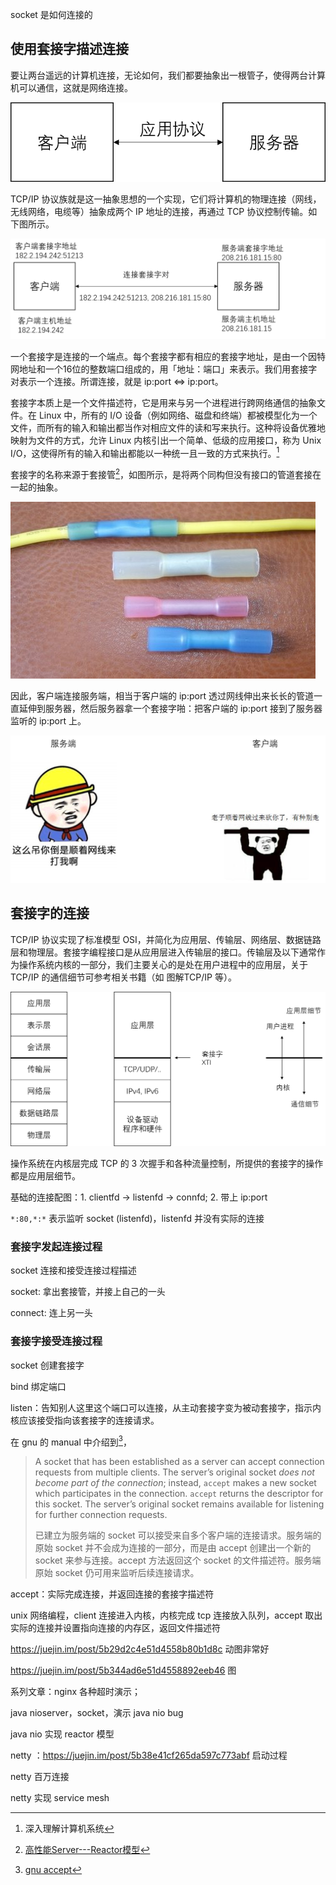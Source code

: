 socket 是如何连接的

## 使用套接字描述连接

要让两台遥远的计算机连接，无论如何，我们都要抽象出一根管子，使得两台计算机可以通信，这就是网络连接。

![网络连接[^2]](images/net/client-and-server.png)

TCP/IP 协议族就是这一抽象思想的一个实现，它们将计算机的物理连接（网线，无线网络，电缆等）抽象成两个 IP 地址的连接，再通过 TCP 协议控制传输。如下图所示。

![TCP/IP 连接[^1]](images/net/client-socket-server.png)

一个套接字是连接的一个端点。每个套接字都有相应的套接字地址，是由一个因特网地址和一个16位的整数端口组成的，用「地址：端口」来表示。我们用套接字对表示一个连接。所谓连接，就是 ip:port <=> ip:port。

套接字本质上是一个文件描述符，它是用来与另一个进程进行跨网络通信的抽象文件。在 Linux 中，所有的 I/O 设备（例如网络、磁盘和终端）都被模型化为一个文件，而所有的输入和输出都当作对相应文件的读和写来执行。这种将设备优雅地映射为文件的方式，允许 Linux 内核引出一个简单、低级的应用接口，称为 Unix I/O，这使得所有的输入和输出都能以一种统一且一致的方式来执行。[^1]

套接字的名称来源于套接管[^3]，如图所示，是将两个同构但没有接口的管道套接在一起的抽象。

![套接管](images/net/socket-analog.jpg)

因此，客户端连接服务端，相当于客户端的 ip:port 透过网线伸出来长长的管道一直延伸到服务器，然后服务器拿一个套接字啪：把客户端的 ip:port 接到了服务器监听的 ip:port 上。

![连接](images/net/xmoji-client-connect-server.png)

## 套接字的连接

TCP/IP 协议实现了标准模型 OSI，并简化为应用层、传输层、网络层、数据链路层和物理层。套接字编程接口是从应用层进入传输层的接口。传输层及以下通常作为操作系统内核的一部分，我们主要关心的是处在用户进程中的应用层，关于 TCP/IP 的通信细节可参考相关书籍（如 图解TCP/IP 等）。

![OSI, TCP/IP[^2]](images/net/OSI-TCP_IP.png)

操作系统在内核层完成 TCP 的 3 次握手和各种流量控制，所提供的套接字的操作都是应用层细节。

基础的连接配图：1. clientfd -> listenfd -> connfd; 2. 带上 ip:port

`*:80,*:*` 表示监听 socket (listenfd)，listenfd 并没有实际的连接

### 套接字发起连接过程

socket 连接和接受连接过程描述

socket: 拿出套接管，并接上自己的一头

connect: 连上另一头

### 套接字接受连接过程

socket 创建套接字

bind 绑定端口

listen：告知别人这里这个端口可以连接，从主动套接字变为被动套接字，指示内核应该接受指向该套接字的连接请求。

在 gnu 的 manual 中介绍到[^4]，

> A socket that has been established as a server can accept connection requests from multiple clients. The server’s original socket *does not become part of the connection*; instead, `accept` makes a new socket which participates in the connection. `accept` returns the descriptor for this socket. The server’s original socket remains available for listening for further connection requests.
>
> 已建立为服务端的 socket 可以接受来自多个客户端的连接请求。服务端的原始 socket 并不会成为连接的一部分，而是由 accept 创建出一个新的 socket 来参与连接。accept 方法返回这个 socket 的文件描述符。服务端原始 socket 仍可用来监听后续连接请求。

accept：实际完成连接，并返回连接的套接字描述符

unix 网络编程，client 连接进入内核，内核完成 tcp 连接放入队列，accept 取出实际的连接并设置指向连接的内存区，返回文件描述符



https://juejin.im/post/5b29d2c4e51d4558b80b1d8c 动图非常好

https://juejin.im/post/5b344ad6e51d4558892eeb46 图



系列文章：nginx 各种超时演示；

java nioserver，socket，演示 java nio bug

java nio 实现 reactor 模型

netty ：https://juejin.im/post/5b38e41cf265da597c773abf 启动过程

netty 百万连接

netty 实现 service mesh

[^1]: 深入理解计算机系统
[^2]: UNIX 网络编程---卷 1：套接字联网 API
[^3]: [高性能Server---Reactor模型](http://www.ivaneye.com/2016/07/23/iomodel.html) 
[^4]: [gnu accept](https://www.gnu.org/software/libc/manual/html_node/Accepting-Connections.html)

